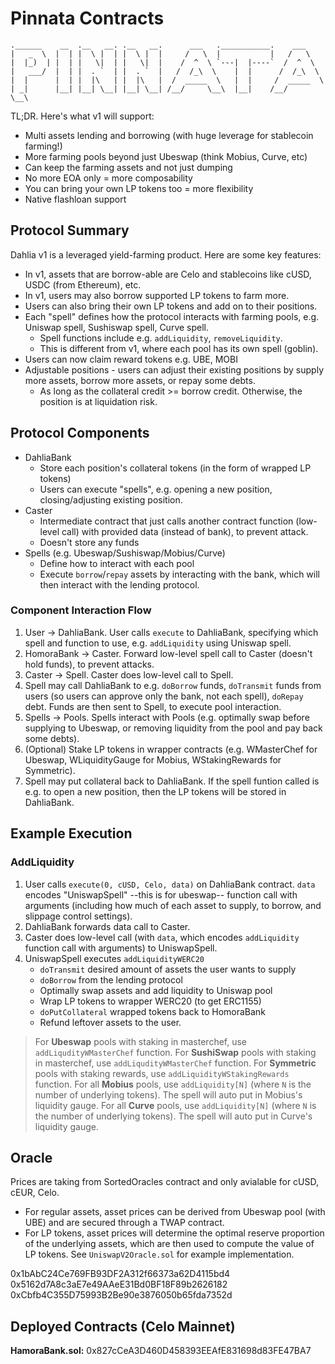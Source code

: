 # Pinnata Contracts

```
.______    __  .__   __. .__   __.      ___   .___________.    ___      
|   _  \  |  | |  \ |  | |  \ |  |     /   \  |           |   /   \     
|  |_)  | |  | |   \|  | |   \|  |    /  ^  \ `---|  |----`  /  ^  \    
|   ___/  |  | |  . `  | |  . `  |   /  /_\  \    |  |      /  /_\  \   
|  |      |  | |  |\   | |  |\   |  /  _____  \   |  |     /  _____  \  
| _|      |__| |__| \__| |__| \__| /__/     \__\  |__|    /__/     \__\ 
```

TL;DR. Here's what v1 will support:

- Multi assets lending and borrowing (with huge leverage for stablecoin farming!)
- More farming pools beyond just Ubeswap (think Mobius, Curve, etc)
- Can keep the farming assets and not just dumping
- No more EOA only = more composability
- You can bring your own LP tokens too = more flexibility
- Native flashloan support

## Protocol Summary

Dahlia v1 is a leveraged yield-farming product. Here are some key features:

<!-- - In v1, the protocol instead integrates with the Foutain of Youth, an exisiting lending protocol on Celo. Whenever a user wants to borrow funds (on leverage) to yield farm, Dahlia will borrow from the lending protocol. -->

- In v1, assets that are borrow-able are Celo and stablecoins like cUSD, USDC (from Ethereum), etc.
- In v1, users may also borrow supported LP tokens to farm more.
- Users can also bring their own LP tokens and add on to their positions.
- Each "spell" defines how the protocol interacts with farming pools, e.g. Uniswap spell, Sushiswap spell, Curve spell.
  - Spell functions include e.g. `addLiquidity`, `removeLiquidity`.
  - This is different from v1, where each pool has its own spell (goblin).
- Users can now claim reward tokens e.g. UBE, MOBI 
- Adjustable positions - users can adjust their existing positions by supply more assets, borrow more assets, or repay some debts.
  - As long as the collateral credit >= borrow credit. Otherwise, the position is at liquidation risk.

## Protocol Components

- DahliaBank
  - Store each position's collateral tokens (in the form of wrapped LP tokens)
  - Users can execute "spells", e.g. opening a new position, closing/adjusting existing position.
- Caster
  - Intermediate contract that just calls another contract function (low-level call) with provided data (instead of bank), to prevent attack.
  - Doesn't store any funds
- Spells (e.g. Ubeswap/Sushiswap/Mobius/Curve)
  - Define how to interact with each pool
  - Execute `borrow`/`repay` assets by interacting with the bank, which will then interact with the lending protocol.

### Component Interaction Flow

1. User -> DahliaBank.
   User calls `execute` to DahliaBank, specifying which spell and function to use, e.g. `addLiquidity` using Uniswap spell.
2. HomoraBank -> Caster.
   Forward low-level spell call to Caster (doesn't hold funds), to prevent attacks.
3. Caster -> Spell.
   Caster does low-level call to Spell.
4. Spell may call DahliaBank to e.g. `doBorrow` funds, `doTransmit` funds from users (so users can approve only the bank, not each spell), `doRepay` debt. Funds are then sent to Spell, to execute pool interaction.
5. Spells -> Pools.
   Spells interact with Pools (e.g. optimally swap before supplying to Ubeswap, or removing liquidity from the pool and pay back some debts).
6. (Optional) Stake LP tokens in wrapper contracts (e.g. WMasterChef for Ubeswap, WLiquidityGauge for Mobius, WStakingRewards for Symmetric).
7. Spell may put collateral back to DahliaBank.
   If the spell funtion called is e.g. to open a new position, then the LP tokens will be stored in DahliaBank.

## Example Execution

### AddLiquidity

1. User calls `execute(0, cUSD, Celo, data)` on DahliaBank contract. `data` encodes "UniswapSpell" --this is for ubeswap-- function call with arguments (including how much of each asset to supply, to borrow, and slippage control settings).
2. DahliaBank forwards data call to Caster.
3. Caster does low-level call (with `data`, which encodes `addLiquidity` function call with arguments) to UniswapSpell.
4. UniswapSpell executes `addLiquidityWERC20`
   - `doTransmit` desired amount of assets the user wants to supply
   - `doBorrow` from the lending protocol
   - Optimally swap assets and add liquidity to Uniswap pool
   - Wrap LP tokens to wrapper WERC20 (to get ERC1155)
   - `doPutCollateral` wrapped tokens back to HomoraBank
   - Refund leftover assets to the user.

> For **Ubeswap** pools with staking in masterchef, use `addLiqudityWMasterChef` function.
> For **SushiSwap** pools with staking in masterchef, use `addLiqudityWMasterChef` function.
> For **Symmetric** pools with staking rewards, use `addLiquidityWStakingRewards` function.
> For all **Mobius** pools, use `addLiquidity[N]` (where `N` is the number of underlying tokens). The spell will auto put in Mobius's liquidity gauge.
> For all **Curve** pools, use `addLiquidity[N]` (where `N` is the number of underlying tokens). The spell will auto put in Curve's liquidity gauge.


## Oracle

Prices are taking from SortedOracles contract and only avialable for cUSD, cEUR, Celo.

- For regular assets, asset prices can be derived from Ubeswap pool (with UBE) and are secured through a TWAP contract.
- For LP tokens, asset prices will determine the optimal reserve proportion of the underlying assets, which are then used to compute the value of LP tokens. See `UniswapV2Oracle.sol` for example implementation.


0x1bAbC24Ce769FB93DF2A312f66373a62D4115bd4 \
0x5162d7A8c3aE7e49AAeE31Bd0BF18F89b2626182 \
0xCbfb4C355D75993B2Be90e3876050b65fda7352d 


## Deployed Contracts (Celo Mainnet)

**HamoraBank.sol:** 0x827cCeA3D460D458393EEAfE831698d83FE47BA7 

